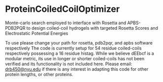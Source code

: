 # ProteinCoiledCoilOptimizer

Monte-carlo search employed to interface with Rosetta and APBS-PDB2PQR to design coiled-coil hydrogels with targeted Rosetta Scores and Electrostatic Potential Energies

To use please change your path for rosetta, pdb2pqr, and apbs software respectively
The code is currently setup for 54 residue coiled-coils respectively possessing a 16 residue histag. While we believe dEEbcf is a modular metric, its use in longer or shorter coiled-coils has not been verified and its functionality is not included here. Please email: drb450@nyu.edu if there is any interest in adapting this code for other protein lengths, or other proteins.

